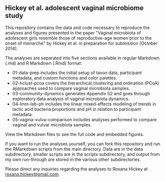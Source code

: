 ## Hickey et al. adolescent vaginal microbiome study

This repository contains the data and code necessary to reproduce the analyses and figures presented in the paper "Vaginal microbiota of adolescent girls resemble those of reproductive-age women prior to the onset of menarche" by Hickey et al. in preparation for submission (October 2014).

The analyses are separated into five sections available in regular Markdown (.md) and R Markdown (.Rmd) format:
* 01-data-prep includes the initial setup of taxon data, participant metadata, and custom functions and color palettes.
* 02-hclust-pcoa covers the hierarchical clustering and ordination (PCoA) approaches used to compare vaginal microbiota samples.
* 03-community-dynamics generates Appendix S2 and goes through exploratory data analysis of vaginal microbiota dynamics.
* 04-lmm-lab-ph includes the linear mixed-effects modeling of trends in lactic acid bacteria proportions and pH in relation to participant metadata.
* 05-vagina-vulva-comparison includes analyses performed to compare vaginal and vulvar microbiota samples.

View the Markdown files to see the full code and embedded figures.

If you want to run the analyses yourself, you can fork this repository and run the RMarkdown scripts from the main directory. Data are in the data subdirectory, smaller scripts are in the scripts subdirectory, and output from my own run-through are stored in the various other subdirectories.

Please direct any inquiries regarding the analyses to Roxana Hickey at <roxana.hickey@gmail.com>.

